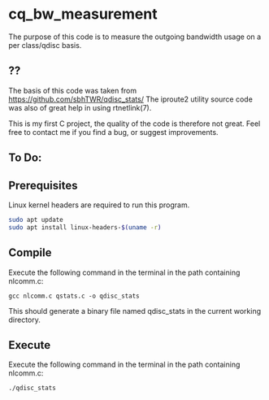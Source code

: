 # cq_bw_measurement
The purpose of this code is to measure the outgoing bandwidth usage on a per class/qdisc basis. 


## ??
The basis of this code was taken from https://github.com/sbhTWR/qdisc_stats/
The iproute2 utility source code was also of great help in using rtnetlink(7).

This is my first C project, the quality of the code is therefore not great. Feel free to contact me if you find a bug, or suggest improvements.

## To Do: </br>


## Prerequisites
Linux kernel headers are required to run this program.
```bash
sudo apt update
sudo apt install linux-headers-$(uname -r)
```

## Compile
Execute the following command in the terminal in the path containing nlcomm.c:

```gcc nlcomm.c qstats.c -o qdisc_stats```

This should generate a binary file named qdisc_stats in the current working directory.

## Execute
Execute the following command in the terminal in the path containing nlcomm.c:

```./qdisc_stats```
